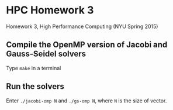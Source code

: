 # HPC Homework 3
Homework 3, High Performance Computing (NYU Spring 2015)

## Compile the OpenMP version of Jacobi and Gauss-Seidel solvers
Type `make` in a terminal

## Run the solvers
Enter `./jacobi-omp N` and `./gs-omp N`, where `N` is the size of vector.

